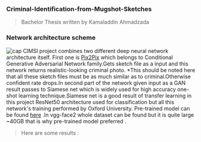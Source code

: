 ### Criminal-Identification-from-Mugshot-Sketches
> Bachelor Thesis written by Kamaladdin Ahmadzada


### Network architecture scheme
![cap](https://user-images.githubusercontent.com/39130214/73599229-af618b00-455a-11ea-8e94-5ac62e8af97c.png)
CIMSI project combines two different deep neural network architecture itself. First one is [Pix2Pix](https://arxiv.org/pdf/1611.07004) which belongs to Conditional Generative Adversarial Network family.Gets sketch file as a input and this network returns realistic-looking criminal photo. *This should be noted here that all these sketch files must be as much similar as to criminal.Otherwise confident rate drops.In second part of the network given input as a GAN result passes to Siamese net which is widely used for high accuracy one-shot learning technique.Siamese net is a good result of transfer learning in this project ResNet50 architecture used for classification but all this network's training performed by Oxford University. Pre-trained model can be found [here]([https://github.com/ox-vgg/vgg_face2](https://github.com/ox-vgg/vgg_face2)) .In vgg-face2 whole dataset can be found but it is quite large ~40GB that is why pre-trained model preferred .

> Here are some results :
>   









